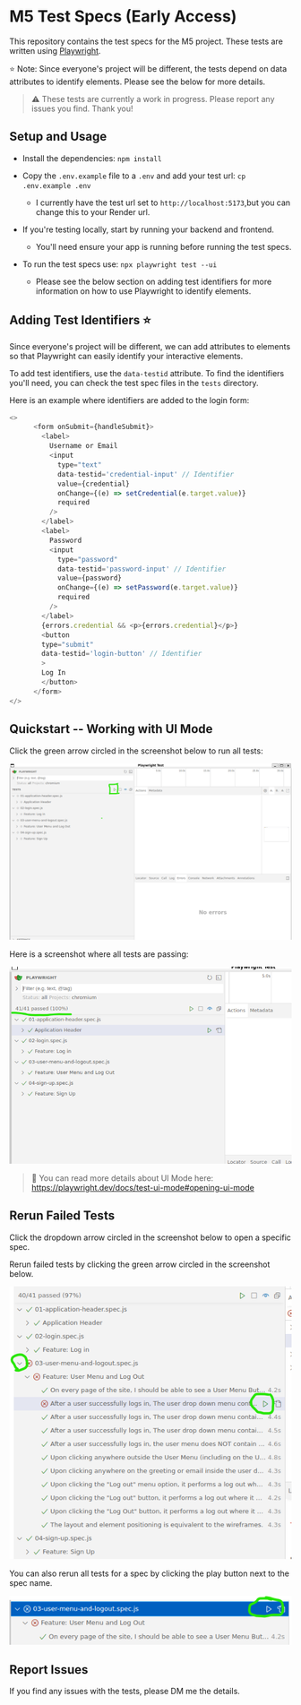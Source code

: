 # M5 Test Specs (Early Access)

This repository contains the test specs for the M5 project.  These tests are written using [Playwright](https://playwright.dev/docs/intro).

⭐ Note: Since everyone's project will be different, the tests depend on data attributes to identify elements.  Please see the below for more details.

> ⚠️ These tests are currently a work in progress. Please report any issues you find.  Thank you!

## Setup and Usage

- Install the dependencies: `npm install`
- Copy the `.env.example` file to a `.env` and add your test url: `cp .env.example .env`
  - I currently have the test url set to `http://localhost:5173`,but you can change this to your Render url.

- If you're testing locally, start by running your backend and frontend.
  - You'll need ensure your app is running before running the test specs.

- To run the test specs use: `npx playwright test --ui`
  - Please see the below section on adding test identifiers for more information on how to use Playwright to identify elements.

## Adding Test Identifiers ⭐

Since everyone's project will be different, we can add attributes to elements so that Playwright can easily identify your interactive elements.

To add test identifiers, use the `data-testid` attribute.  To find the identifiers you'll need, you can check the test spec files in the `tests` directory.

Here is an example where identifiers are added to the login form:

```js
<>
      <form onSubmit={handleSubmit}>
        <label>
          Username or Email
          <input
            type="text"
            data-testid='credential-input' // Identifier
            value={credential}
            onChange={(e) => setCredential(e.target.value)}
            required
          />
        </label>
        <label>
          Password
          <input
            type="password"
            data-testid='password-input' // Identifier
            value={password}
            onChange={(e) => setPassword(e.target.value)}
            required
          />
        </label>
        {errors.credential && <p>{errors.credential}</p>}
        <button
        type="submit"
        data-testid='login-button' // Identifier
        >
        Log In
        </button>
      </form>
</>
```



## Quickstart -- Working with UI Mode

Click the green arrow circled in the screenshot below to run all tests:

![alt text](./screenshots/image.png)

Here is a screenshot where all tests are passing:

![alt text](./screenshots/image-1.png)

> 📖 You can read more details about UI Mode here: https://playwright.dev/docs/test-ui-mode#opening-ui-mode

## Rerun Failed Tests

Click the dropdown arrow circled in the screenshot below to open a specific spec.

Rerun failed tests by clicking the green arrow circled in the screenshot below.

![alt text](./screenshots/image-2.png)

 You can also rerun all tests for a spec by clicking the play button next to the spec name.

![alt text](./screenshots/image-3.png)

## Report Issues

If you find any issues with the tests, please DM me the details.
